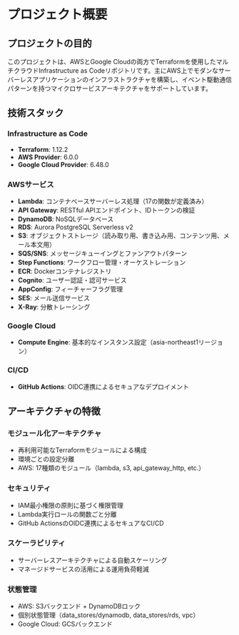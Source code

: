 # プロジェクト概要

## プロジェクトの目的
このプロジェクトは、AWSとGoogle Cloudの両方でTerraformを使用したマルチクラウドInfrastructure as Codeリポジトリです。主にAWS上でモダンなサーバーレスアプリケーションのインフラストラクチャを構築し、イベント駆動通信パターンを持つマイクロサービスアーキテクチャをサポートしています。

## 技術スタック

### Infrastructure as Code
- **Terraform**: 1.12.2
- **AWS Provider**: 6.0.0
- **Google Cloud Provider**: 6.48.0

### AWSサービス
- **Lambda**: コンテナベースサーバーレス処理（17の関数が定義済み）
- **API Gateway**: RESTful APIエンドポイント、IDトークンの検証
- **DynamoDB**: NoSQLデータベース
- **RDS**: Aurora PostgreSQL Serverless v2
- **S3**: オブジェクトストレージ（読み取り用、書き込み用、コンテンツ用、メール本文用）
- **SQS/SNS**: メッセージキューイングとファンアウトパターン
- **Step Functions**: ワークフロー管理・オーケストレーション
- **ECR**: Dockerコンテナレジストリ
- **Cognito**: ユーザー認証・認可サービス
- **AppConfig**: フィーチャーフラグ管理
- **SES**: メール送信サービス
- **X-Ray**: 分散トレーシング

### Google Cloud
- **Compute Engine**: 基本的なインスタンス設定（asia-northeast1リージョン）

### CI/CD
- **GitHub Actions**: OIDC連携によるセキュアなデプロイメント

## アーキテクチャの特徴

### モジュール化アーキテクチャ
- 再利用可能なTerraformモジュールによる構成
- 環境ごとの設定分離
- AWS: 17種類のモジュール（lambda, s3, api_gateway_http, etc.）

### セキュリティ
- IAM最小権限の原則に基づく権限管理
- Lambda実行ロールの関数ごと分離
- GitHub ActionsのOIDC連携によるセキュアなCI/CD

### スケーラビリティ
- サーバーレスアーキテクチャによる自動スケーリング
- マネージドサービスの活用による運用負荷軽減

### 状態管理
- AWS: S3バックエンド + DynamoDBロック
- 個別状態管理（data_stores/dynamodb, data_stores/rds, vpc）
- Google Cloud: GCSバックエンド
